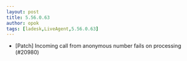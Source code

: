 ```yaml
---
layout: post
title: 5.56.0.63
author: opok
tags: [ladesk,LiveAgent,5.56.0.63]
---
```

- [Patch] Incoming call from anonymous number fails on processing (#20980)
